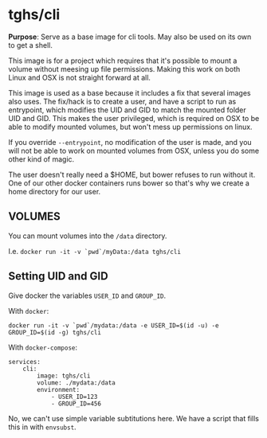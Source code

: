 # tghs/cli

**Purpose**: Serve as a base image for cli tools. May also be used on its own
to get a shell.

This image is for a project which requires that it's possible to mount a volume
without meesing up file permissions. Making this work on both Linux and OSX is
not straight forward at all.

This image is used as a base because it includes a fix that several images also
uses. The fix/hack is to create a user, and have a script to run as entrypoint,
which modifies the UID and GID to match the mounted folder UID and GID. This
makes the user privileged, which is required on OSX to be able to modify
mounted volumes, but won't mess up permissions on linux.

If you override `--entrypoint`, no modification of the user is made, and you
will not be able to work on mounted volumes from OSX, unless you do some other
kind of magic.

The user doesn't really need a $HOME, but bower refuses to run without it. One
of our other docker containers runs bower so that's why we create a home
directory for our user.

## VOLUMES
You can mount volumes into the `/data` directory.

I.e.
``docker run -it -v `pwd`/myData:/data tghs/cli
``

## Setting UID and GID

Give docker the variables `USER_ID` and `GROUP_ID`.

With `docker`:

```
docker run -it -v `pwd`/mydata:/data -e USER_ID=$(id -u) -e GROUP_ID=$(id -g) tghs/cli
```

With `docker-compose`:

```
services:
    cli:
        image: tghs/cli
        volume: ./mydata:/data
        environment:
            - USER_ID=123
            - GROUP_ID=456
```

No, we can't use simple variable subtitutions here. We have a script that fills
this in with `envsubst`.
